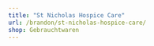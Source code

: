 ```yaml
---
title: "St Nicholas Hospice Care"
url: /brandon/st-nicholas-hospice-care/
shop: Gebrauchtwaren
---
```

